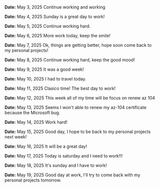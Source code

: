 **Date:** May 3, 2025
Continue working and working

**Date:** May 4, 2025
Sunday is a great day to work!

**Date:** May 5, 2025
Continue working hard.

**Date:** May 6, 2025
More work today, keep the smile!

**Date:** May 7, 2025
Ok, things are getting better, hope soon come back to my personal projects!

**Date:** May 8, 2025
Continue working hard, keep the good mood!

**Date:** May 9, 2025
It was a good week!

**Date:** May 10, 2025
I had to travel today.

**Date:** May 11, 2025
Clasico time! The best day to work!

**Date:** May 12, 2025
This week all of my time will be focus on renew az 104

**Date:** May 13, 2025
Seems I won't able to renew my az-104 certificate because the Microsoft bug.

**Date:** May 14, 2025
Work hard!

**Date:** May 15, 2025
Good day, I hope to be back to my personal projects next week!

**Date:** May 16, 2025
It will be a great day!

**Date:** May 17, 2025
Today is saturday and I need to work!!!

**Date:** May 18, 2025
It's sunday and I have to work!

**Date:** May 19, 2025
Good day at work, I'll try to come back with my personal projects tomorrow.
